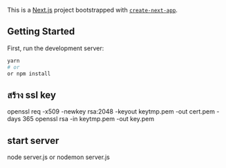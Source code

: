 This is a [Next.js](https://nextjs.org/) project bootstrapped with [`create-next-app`](https://github.com/vercel/next.js/tree/canary/packages/create-next-app).

## Getting Started

First, run the development server:

```bash
yarn 
# or
or npm install
```

## สร้าง ssl key

openssl req -x509 -newkey rsa:2048 -keyout keytmp.pem -out cert.pem -days 365
openssl rsa -in keytmp.pem -out key.pem


## start server
 node server.js or nodemon server.js